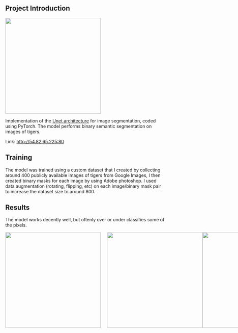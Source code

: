 ## Project Introduction

<div style="display: flex;">
  <img src="https://github.com/user-attachments/assets/5e42525b-54a6-4eda-865a-3da02b067953" width="300" style="margin-right: 20px;" />
</div>

Implementation of the [Unet architecture](https://arxiv.org/pdf/1505.04597) for image segmentation, coded using PyTorch. The model performs binary semantic segmentation on images of tigers. 

Link: http://54.82.65.225:80

## Training

The model was trained using a custom dataset that I created by collecting around 400 publicly available images of tigers from Google Images, I then created binary masks for each image by using Adobe photoshop. I used data augmentation (rotating, flipping, etc) on each image/binary mask pair to increase the dataset size to around 800.

## Results

The model works decently well, but oftenly over or under classifies some of the pixels. 

<div style="display: flex;">
  <img src="https://github.com/user-attachments/assets/2283d7a5-bb12-42c1-8214-169f8161862a" width="300" style="margin-right: 20px;" />
  <img src="https://github.com/user-attachments/assets/b28d4b72-adb7-4caf-9a6d-11a49eac99af" width="300" />
  <img src="https://github.com/user-attachments/assets/b9ba35d8-f725-4b5f-bb8a-0e17892c4111" width="300" />
  <img src="https://github.com/user-attachments/assets/2c9c6d65-aad8-46d8-9061-3dea316f541f" width="300" />
  <img src="https://github.com/user-attachments/assets/13882b35-c5df-4c79-a164-826164019f64" width="300" />
</div>
